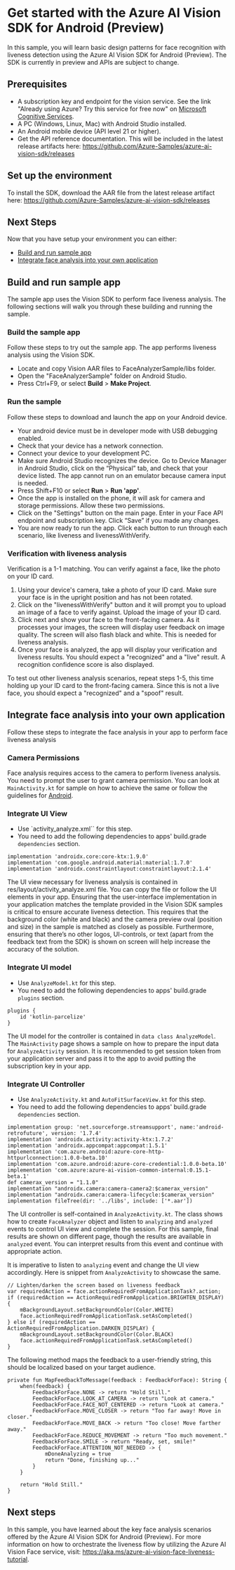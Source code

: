 # Get started with the Azure AI Vision SDK for Android (Preview)

In this sample, you will learn basic design patterns for face recognition with liveness detection using the Azure AI Vision SDK for Android (Preview). The SDK is currently in preview and APIs are subject to change.

## Prerequisites
* A subscription key and endpoint for the vision service. See the link "Already using Azure? Try this service for free now" on [Microsoft Cognitive Services](https://azure.microsoft.com/services/cognitive-services/computer-vision/).
* A PC (Windows, Linux, Mac) with Android Studio installed.
* An Android mobile device (API level 21 or higher).
* Get the API reference documentation. This will be included in the latest release artifacts here: https://github.com/Azure-Samples/azure-ai-vision-sdk/releases
 
## Set up the environment
To install the SDK, download the AAR file from the latest release artifact here: https://github.com/Azure-Samples/azure-ai-vision-sdk/releases

## Next Steps
 Now that you have setup your environment you can either:

- [Build and run sample app](#Build-and-run-sample-app) 
- [Integrate face analysis into your own application](#Integrate-face-analysis-into-your-own-application)

## Build and run sample app
The sample app uses the Vision SDK to perform face liveness analysis. The following sections will walk you through these building and running the sample.

### Build the sample app
Follow these steps to try out the sample app. The app performs liveness analysis using the Vision SDK.
* Locate and copy Vision AAR files to FaceAnalyzerSample/libs folder.
* Open the "FaceAnalyzerSample" folder on Android Studio.
* Press Ctrl+F9, or select **Build** \> **Make Project**.

### Run the sample
Follow these steps to download and launch the app on your Android device.
* Your android device must be in developer mode with USB debugging enabled.
* Check that your device has a network connection.
* Connect your device to your development PC.
* Make sure Android Studio recognizes the device. Go to Device Manager in Android Studio, click on the “Physical” tab, and check that your device listed. The app cannot run on an emulator because camera input is needed. 
* Press Shift+F10 or select **Run** \> **Run 'app'**.
* Once the app is installed on the phone, it will ask for camera and storage permissions. Allow these two permissions. 
* Click on the "Settings" button on the main page. Enter in your Face API endpoint and subscription key. Click “Save” if you made any changes.  
* You are now ready to run the app. Click each button to run through each scenario, like liveness and livenessWithVerify.

### Verification with liveness analysis

Verification is a 1-1 matching. You can verify against a face, like the photo on your ID card. 

1. Using your device's camera, take a photo of your ID card. Make sure your face is in the upright position and has not been rotated. 
3. Click on the "livenessWithVerify" button and it will prompt you to upload an image of a face to verify against. Upload the image of your ID card.
4. Click next and show your face to the front-facing camera. As it processes your images, the screen will display user feedback on image quality. The screen will also flash black and white. This is needed for liveness analysis. 
5. Once your face is analyzed, the app will display your verification and liveness results. You should expect a "recognized" and a "live" result. A recognition confidence score is also displayed. 

To test out other liveness analysis scenarios, repeat steps 1-5, this time holding up your ID card to the front-facing camera. Since this is not a live face, you should expect a "recognized" and a "spoof" result. 


## Integrate face analysis into your own application

Follow these steps to integrate the face analysis in your app to perform face liveness analysis

### Camera Permissions
Face analysis requires access to the camera to perform liveness analysis. You need to prompt the user to grant camera permission. You can look at `MainActivity.kt` for sample on how to achieve the same or follow the guidelines for [Android](https://developer.android.com/training/permissions/requesting).

### Integrate UI View

* Use `activity_analyze.xml`` for this step.
* You need to add the following dependencies to apps' build.grade `dependencies` section.
```
implementation 'androidx.core:core-ktx:1.9.0'
implementation 'com.google.android.material:material:1.7.0'
implementation 'androidx.constraintlayout:constraintlayout:2.1.4'
```

The UI view necessary for liveness analysis is contained in res/layout/activity_analyze.xml file. You can copy the file or follow the UI elements in your app. Ensuring that the user-interface implementation in your application matches the template provided in the Vision SDK samples is critical to ensure accurate liveness detection. This requires that the background color (white and black) and the camera preview oval (position and size) in the sample is matched as closely as possible. Furthermore, ensuring that there’s no other logos, UI-controls, or text (apart from the feedback text from the SDK) is shown on screen will help increase the accuracy of the solution.


### Integrate UI model
* Use `AnalyzeModel.kt` for this step.
* You need to add the following dependencies to apps' build.grade `plugins` section.
```
plugins {
    id 'kotlin-parcelize'
}
```
The UI model for the controller is contained in `data class AnalyzeModel`. The `MainActivity` page shows a sample on how to prepare the input data for `AnalyzeActivity` session. It is recommended to get session token from your application server and pass it to the app to avoid putting the subscription key in your app.

### Integrate UI Controller

* Use `AnalyzeActivity.kt` and `AutoFitSurfaceView.kt` for this step.
* You need to add the following dependencies to apps' build.grade `dependencies` section.
```
implementation group: 'net.sourceforge.streamsupport', name:'android-retrofuture', version: '1.7.4'
implementation 'androidx.activity:activity-ktx:1.7.2'
implementation 'androidx.appcompat:appcompat:1.5.1'
implementation 'com.azure.android:azure-core-http-httpurlconnection:1.0.0-beta.10'
implementation 'com.azure.android:azure-core-credential:1.0.0-beta.10'
implementation 'com.azure:azure-ai-vision-common-internal:0.15.1-beta.1'
def camerax_version = "1.1.0"
implementation "androidx.camera:camera-camera2:$camerax_version"
implementation "androidx.camera:camera-lifecycle:$camerax_version"
implementation fileTree(dir: '../libs', include: ['*.aar'])
```

The UI controller is self-contained in `AnalyzeActivity.kt`. The class shows how to create `FaceAnalyzer` object and listen to `analyzing` and `analyzed` events to control UI view and complete the session. For this sample, final results are shown on different page, though the results are available in `analyzed` event. You can interpret results from this event and continue with appropriate action.

It is imperative to listen to `analyzing` event and change the UI view accordingly. Here is snippet from `AnalyzeActivity` to showcase the same.
```
// Lighten/darken the screen based on liveness feedback
var requiredAction = face.actionRequiredFromApplicationTask?.action;
if (requiredAction == ActionRequiredFromApplication.BRIGHTEN_DISPLAY) {
    mBackgroundLayout.setBackgroundColor(Color.WHITE)
    face.actionRequiredFromApplicationTask.setAsCompleted()
} else if (requiredAction == ActionRequiredFromApplication.DARKEN_DISPLAY) {
    mBackgroundLayout.setBackgroundColor(Color.BLACK)
    face.actionRequiredFromApplicationTask.setAsCompleted()
}
```

The following method maps the feedback to a user-friendly string, this should be localized based on your target audience.
```
private fun MapFeedbackToMessage(feedback : FeedbackForFace): String {
    when(feedback) {
        FeedbackForFace.NONE -> return "Hold Still."
        FeedbackForFace.LOOK_AT_CAMERA -> return "Look at camera."
        FeedbackForFace.FACE_NOT_CENTERED -> return "Look at camera."
        FeedbackForFace.MOVE_CLOSER -> return "Too far away! Move in closer."
        FeedbackForFace.MOVE_BACK -> return "Too close! Move farther away."
        FeedbackForFace.REDUCE_MOVEMENT -> return "Too much movement."
        FeedbackForFace.SMILE -> return "Ready, set, smile!"
        FeedbackForFace.ATTENTION_NOT_NEEDED -> {
            mDoneAnalyzing = true
            return "Done, finishing up..."
        }
    }

    return "Hold Still."
}
```

## Next steps 
In this sample, you have learned about the key face analysis scenarios offered by the Azure AI Vision SDK for Android (Preview). For more information on how to orchestrate the liveness flow by utilizing the Azure AI Vision Face service, visit: https://aka.ms/azure-ai-vision-face-liveness-tutorial.